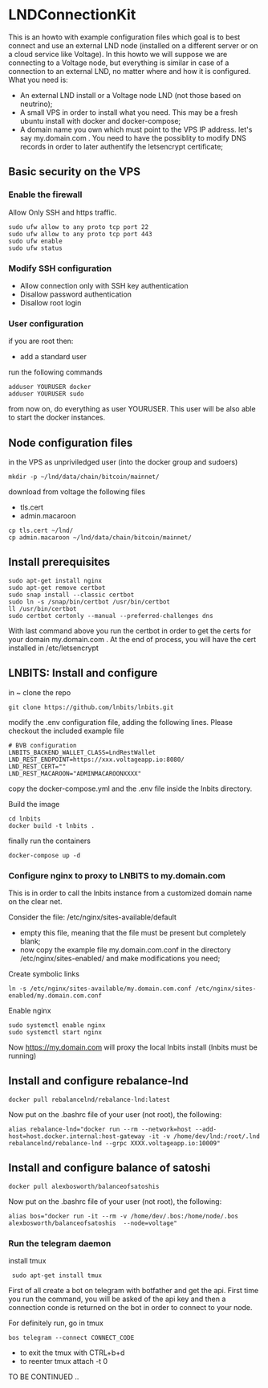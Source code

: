 # LNDConnectionKit

This is an howto with example configuration files which goal is to best connect and use an external LND node (installed on a different server or on a cloud service like Voltage). In this howto we will suppose we are connecting to a Voltage node, but everything is similar in case of a connection to an external LND, no matter where and how it is configured. What you need is:

- An external LND install or a Voltage node LND (not those based on neutrino);
- A small VPS in order to install what you need. This may be a fresh ubuntu install with docker and docker-compose;
- A domain name you own which must point to the VPS IP address. let's say my.domain.com . You need to have the possiblity to modify DNS records in order to later authentify the letsencrypt certificate;

## Basic security on the VPS

### Enable the firewall

Allow Only SSH and https traffic.

```
sudo ufw allow to any proto tcp port 22
sudo ufw allow to any proto tcp port 443
sudo ufw enable
sudo ufw status
```

### Modify SSH configuration

- Allow connection only with SSH key authentication
- Disallow password authentication
- Disallow root login

### User configuration

if you are root then:

- add a standard user

run the following commands

```
adduser YOURUSER docker
adduser YOURUSER sudo
```

from now on, do everything as user YOURUSER. This user will be also able to start the docker instances.

## Node configuration files

in the VPS as unpriviledged user (into the docker group and sudoers)

```
mkdir -p ~/lnd/data/chain/bitcoin/mainnet/
```

download from voltage the following files

- tls.cert
- admin.macaroon

```
cp tls.cert ~/lnd/
cp admin.macaroon ~/lnd/data/chain/bitcoin/mainnet/
```

## Install prerequisites

```
sudo apt-get install nginx
sudo apt-get remove certbot
sudo snap install --classic certbot
sudo ln -s /snap/bin/certbot /usr/bin/certbot
ll /usr/bin/certbot
sudo certbot certonly --manual --preferred-challenges dns
```

With last command above you run the certbot in order to get the certs for your domain my.domain.com . At the end of process, you will have the cert installed in /etc/letsencrypt


## LNBITS: Install and configure

in ~ clone the repo

```
git clone https://github.com/lnbits/lnbits.git
```

modify the .env configuration file, adding the following lines. Please checkout the included example file

```
# BVB configuration
LNBITS_BACKEND_WALLET_CLASS=LndRestWallet
LND_REST_ENDPOINT=https://xxx.voltageapp.io:8080/
LND_REST_CERT=""
LND_REST_MACAROON="ADMINMACAROONXXXX"
```
copy the docker-compose.yml and the .env file inside the lnbits directory.

Build the image

```
cd lnbits
docker build -t lnbits .
```

finally run the containers

```
docker-compose up -d
```

### Configure nginx to proxy to LNBITS to my.domain.com

This is in order to call the lnbits instance from a customized domain name on the clear net.

Consider the file: /etc/nginx/sites-available/default

- empty this file, meaning that the file must be present but completely blank;
- now copy the example file my.domain.com.conf in the directory /etc/nginx/sites-enabled/ and make modifications you need;

Create symbolic links

```
ln -s /etc/nginx/sites-available/my.domain.com.conf /etc/nginx/sites-enabled/my.domain.com.conf
```

Enable nginx

```
sudo systemctl enable nginx
sudo systemctl start nginx
```

Now https://my.domain.com  will proxy the local lnbits install (lnbits must be running)

## Install and configure rebalance-lnd

```
docker pull rebalancelnd/rebalance-lnd:latest
```

Now put on the .bashrc file of your user (not root), the following:

```
alias rebalance-lnd="docker run --rm --network=host --add-host=host.docker.internal:host-gateway -it -v /home/dev/lnd:/root/.lnd rebalancelnd/rebalance-lnd --grpc XXXX.voltageapp.io:10009"
```

## Install and configure balance of satoshi

```
docker pull alexbosworth/balanceofsatoshis
```

Now put on the .bashrc file of your user (not root), the following:
```
alias bos="docker run -it --rm -v /home/dev/.bos:/home/node/.bos alexbosworth/balanceofsatoshis  --node=voltage"
```

### Run the telegram daemon

install tmux

```
 sudo apt-get install tmux 
```

First of all create a bot on telegram with botfather and get the api. First time you run the command, you will be asked of the api key and then a connection conde is returned on the bot in order to connect to your node.

For definitely run, go in tmux

```
bos telegram --connect CONNECT_CODE
```

- to exit the tmux with CTRL+b+d
- to reenter tmux attach -t 0


TO BE CONTINUED ..
